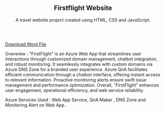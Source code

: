 <h2 align="center">Firstflight Website</h2>
<div align="center">
<p>A travel website project created using HTML, CSS and JavaScript.</p>
<a href="https://github.com/ArpitMallah09/project_flightweb/edit/" target="_blank"></a>
</div> <br/><br/>

[Download Word File](https://github.com/ArpitMallah09/project_flightweb/blob/main/FirstFlight.docx)

Overwiew : "FirstFlight" is an Azure Web App that streamlines user interactions through customized domain management, chatbot integration, and robust monitoring. It seamlessly integrates with custom domains via Azure DNS Zone for a branded user experience. Azure QnA facilitates efficient communication through a chatbot interface, offering instant access to relevant information. Proactive monitoring alerts ensure swift issue management and performance optimization. Overall, "FirstFlight" enhances user engagement, operational efficiency, and web service reliability.


Azure Services Used : Web App Service, QnA Maker , DNS Zone and Monitoring Alert on Web App . 
